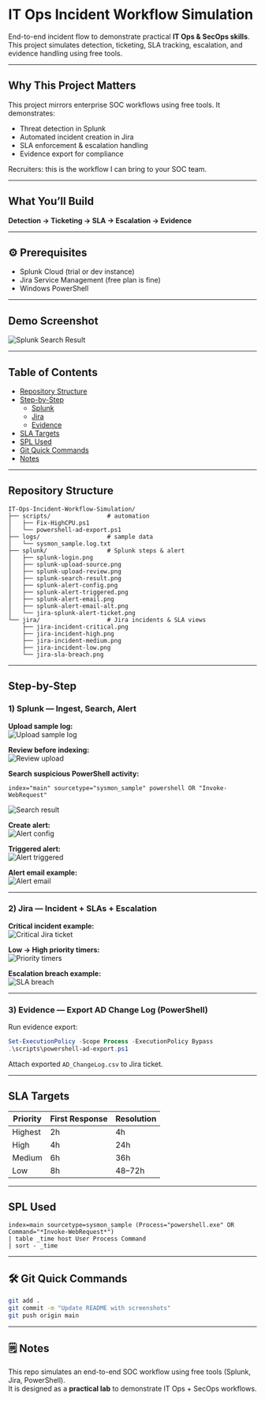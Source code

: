 
#  IT Ops Incident Workflow Simulation  

End-to-end incident flow to demonstrate practical **IT Ops & SecOps skills**.  
This project simulates detection, ticketing, SLA tracking, escalation, and evidence handling using free tools.  

---
##  Why This Project Matters
This project mirrors enterprise SOC workflows using free tools.
It demonstrates:
- Threat detection in Splunk
- Automated incident creation in Jira
- SLA enforcement & escalation handling
- Evidence export for compliance

Recruiters: this is the workflow I can bring to your SOC team.  

---

##  What You’ll Build  
**Detection → Ticketing → SLA → Escalation → Evidence**  

---

## ⚙ Prerequisites  
- Splunk Cloud (trial or dev instance)  
- Jira Service Management (free plan is fine)  
- Windows PowerShell  

---

##  Demo Screenshot  
![Splunk Search Result](splunk/splunk-search-result.png)  

---

##  Table of Contents  
- [Repository Structure](#-repository-structure)  
- [Step-by-Step](#-step-by-step)  
  - [Splunk](#1-splunk--ingest-search-alert)  
  - [Jira](#2-jira--incident--slas--escalation)  
  - [Evidence](#3-evidence--export-ad-change-log-powershell)  
- [SLA Targets](#-sla-targets)  
- [SPL Used](#-spl-used)  
- [Git Quick Commands](#-git-quick-commands)  
- [Notes](#-notes)  

---

##  Repository Structure  
```text
IT-Ops-Incident-Workflow-Simulation/
├── scripts/                # automation
│   ├── Fix-HighCPU.ps1
│   └── powershell-ad-export.ps1
├── logs/                   # sample data
│   └── sysmon_sample.log.txt
├── splunk/                 # Splunk steps & alert
│   ├── splunk-login.png
│   ├── splunk-upload-source.png
│   ├── splunk-upload-review.png
│   ├── splunk-search-result.png
│   ├── splunk-alert-config.png
│   ├── splunk-alert-triggered.png
│   ├── splunk-alert-email.png
│   ├── splunk-alert-email-alt.png
│   └── jira-splunk-alert-ticket.png
└── jira/                   # Jira incidents & SLA views
    ├── jira-incident-critical.png
    ├── jira-incident-high.png
    ├── jira-incident-medium.png
    ├── jira-incident-low.png
    └── jira-sla-breach.png
```

---

##  Step-by-Step  

### 1) Splunk — Ingest, Search, Alert  
**Upload sample log:**  
![Upload sample log](splunk/splunk-upload-source.png)  

**Review before indexing:**  
![Review upload](splunk/splunk-upload-review.png)  

**Search suspicious PowerShell activity:**  
```spl
index="main" sourcetype="sysmon_sample" powershell OR "Invoke-WebRequest"
```  
![Search result](splunk/splunk-search-result.png)  

**Create alert:**  
![Alert config](splunk/splunk-alert-config.png)  

**Triggered alert:**  
![Alert triggered](splunk/splunk-alert-triggered.png)  

**Alert email example:**  
![Alert email](splunk/splunk-alert-email.png)  

---

### 2) Jira — Incident + SLAs + Escalation  
**Critical incident example:**  
![Critical Jira ticket](jira/jira-incident-critical.png)  

**Low → High priority timers:**  
![Priority timers](jira/jira-incident-high.png)  

**Escalation breach example:**  
![SLA breach](jira/jira-sla-breach.png)  

---

### 3) Evidence — Export AD Change Log (PowerShell)  
Run evidence export:  
```powershell
Set-ExecutionPolicy -Scope Process -ExecutionPolicy Bypass
.\scripts\powershell-ad-export.ps1
```  

Attach exported `AD_ChangeLog.csv` to Jira ticket.  

---

##  SLA Targets  
| Priority | First Response | Resolution |  
|----------|----------------|------------|  
| Highest  | 2h             | 4h         |  
| High     | 4h             | 24h        |  
| Medium   | 6h             | 36h        |  
| Low      | 8h             | 48–72h     |  

---

##  SPL Used  
```spl
index=main sourcetype=sysmon_sample (Process="powershell.exe" OR Command="*Invoke-WebRequest*")
| table _time host User Process Command
| sort - _time
```  

---

## 🛠 Git Quick Commands  
```bash
git add .
git commit -m "Update README with screenshots"
git push origin main
```  

---

## 🗒️ Notes  
This repo simulates an end-to-end SOC workflow using free tools (Splunk, Jira, PowerShell).  
It is designed as a **practical lab** to demonstrate IT Ops + SecOps workflows.  
